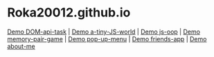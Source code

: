 # Roka20012.github.io

[Demo DOM-api-task](https://roka20012.github.io/dom_practical_task/) 
|
[Demo a-tiny-JS-world](https://roka20012.github.io/a-tiny-JS-world/)
|
[Demo js-oop](https://roka20012.github.io/js-oop/)
|
[Demo memory-pair-game](https://roka20012.github.io/memory-pair-game/)
|
[Demo pop-up-menu](https://roka20012.github.io/pop-up-menu/)
|
[Demo friends-app](https://roka20012.github.io/friends-app/)
|
[Demo about-me](https://roka20012.github.io/about-me)
